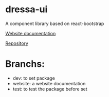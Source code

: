 # dressa-ui

A component library based on react-bootstrap

[Website documentation](https://dressa-ui.netlify.app/)

[Repository](https://github.com/drelocatelli/dressa-ui-package)


# Branchs:

- dev: to set package
- website: a website documentation
- test: to test the package before set
